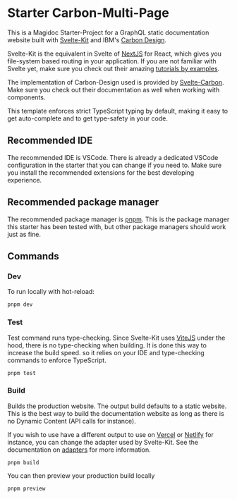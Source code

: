 # Starter Carbon-Multi-Page

This is a Magidoc Starter-Project for a GraphQL static documentation website built with [Svelte-Kit](https://kit.svelte.dev/) and IBM's [Carbon Design](https://carbondesignsystem.com/).

Svelte-Kit is the equivalent in Svelte of [NextJS](https://nextjs.org/) for React, which gives you file-system based routing in your application. If you are not familiar with Svelte yet, make sure you check out their amazing [tutorials by examples](https://svelte.dev/tutorial/basics).

The implementation of Carbon-Design used is provided by [Svelte-Carbon](https://github.com/carbon-design-system/carbon-components-svelte). Make sure you check out their documentation as well when working with components.

This template enforces strict TypeScript typing by default, making it easy to get auto-complete and to get type-safety in your code.

## Recommended IDE

The recommended IDE is VSCode. There is already a dedicated VSCode configuration in the starter that you can change if you need to. Make sure you install the recommended extensions for the best developing experience.

## Recommended package manager

The recommended package manager is [pnpm](https://pnpm.io/). This is the package manager this starter has been tested with, but other package managers should work just as fine.

## Commands

### Dev

To run locally with hot-reload:

```
pnpm dev
```

### Test

Test command runs type-checking. Since Svelte-Kit uses [ViteJS](https://vitejs.dev/) under the hood, there is no type-checking when building. It is done this way to increase the build speed. so it relies on your IDE and type-checking commands to enforce TypeScript.

```
pnpm test
```

### Build

Builds the production website. The output build defaults to a static website. This is the best way to build the documentation website as long as there is no Dynamic Content (API calls for instance).

If you wish to use have a different output to use on [Vercel](https://vercel.com/) or [Netlify](https://www.netlify.com/) for instance, you can change the adapter used by Svelte-Kit. See the documentation on [adapters](https://kit.svelte.dev/docs/adapters) for more information.

```
pnpm build
```

You can then preview your production build locally

```
pnpm preview
```
